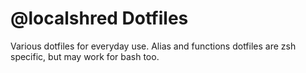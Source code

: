 # @localshred Dotfiles

Various dotfiles for everyday use. Alias and functions dotfiles are zsh specific, but may work for bash too.
